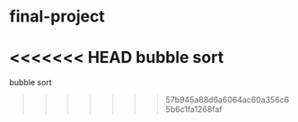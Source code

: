 # final-project
<<<<<<< HEAD
bubble sort
=======
bubble sort
>>>>>>> 57b945a88d6a6064ac60a356c65b6c1fa1268faf
